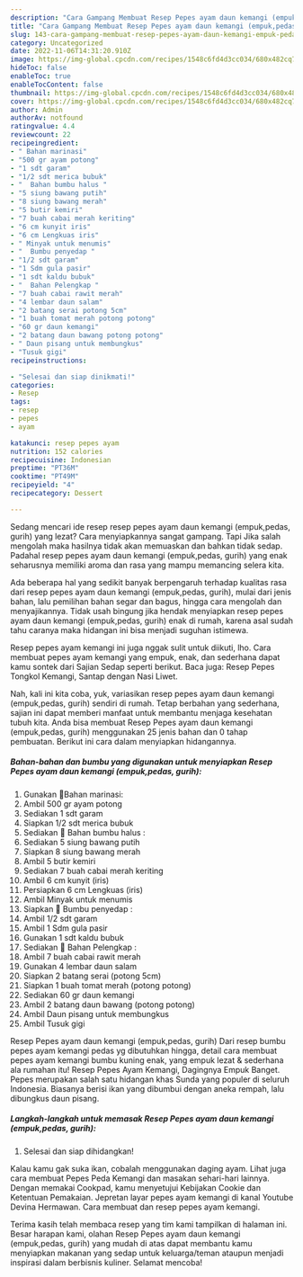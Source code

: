 ```yaml
---
description: "Cara Gampang Membuat Resep Pepes ayam daun kemangi (empuk,pedas, gurih)Anti Ribet, Bikin Ngiler"
title: "Cara Gampang Membuat Resep Pepes ayam daun kemangi (empuk,pedas, gurih)Anti Ribet, Bikin Ngiler"
slug: 143-cara-gampang-membuat-resep-pepes-ayam-daun-kemangi-empuk-pedas-gurihanti-ribet-bikin-ngiler
category: Uncategorized
date: 2022-11-06T14:31:20.910Z
image: https://img-global.cpcdn.com/recipes/1548c6fd4d3cc034/680x482cq70/resep-pepes-ayam-daun-kemangi-empukpedas-gurih-foto-resep-utama.jpg
hideToc: false
enableToc: true
enableTocContent: false
thumbnail: https://img-global.cpcdn.com/recipes/1548c6fd4d3cc034/680x482cq70/resep-pepes-ayam-daun-kemangi-empukpedas-gurih-foto-resep-utama.jpg
cover: https://img-global.cpcdn.com/recipes/1548c6fd4d3cc034/680x482cq70/resep-pepes-ayam-daun-kemangi-empukpedas-gurih-foto-resep-utama.jpg
author: Admin
authorAv: notfound
ratingvalue: 4.4
reviewcount: 22
recipeingredient:
- " Bahan marinasi"
- "500 gr ayam potong"
- "1 sdt garam"
- "1/2 sdt merica bubuk"
- "  Bahan bumbu halus "
- "5 siung bawang putih"
- "8 siung bawang merah"
- "5 butir kemiri"
- "7 buah cabai merah keriting"
- "6 cm kunyit iris"
- "6 cm Lengkuas iris"
- " Minyak untuk menumis"
- "  Bumbu penyedap "
- "1/2 sdt garam"
- "1 Sdm gula pasir"
- "1 sdt kaldu bubuk"
- "  Bahan Pelengkap "
- "7 buah cabai rawit merah"
- "4 lembar daun salam"
- "2 batang serai potong 5cm"
- "1 buah tomat merah potong potong"
- "60 gr daun kemangi"
- "2 batang daun bawang potong potong"
- " Daun pisang untuk membungkus"
- "Tusuk gigi"
recipeinstructions:

- "Selesai dan siap dinikmati!"
categories:
- Resep
tags:
- resep
- pepes
- ayam

katakunci: resep pepes ayam 
nutrition: 152 calories
recipecuisine: Indonesian
preptime: "PT36M"
cooktime: "PT49M"
recipeyield: "4"
recipecategory: Dessert

---
```



Sedang mencari ide resep resep pepes ayam daun kemangi (empuk,pedas, gurih) yang lezat? Cara menyiapkannya sangat gampang. Tapi Jika salah mengolah maka hasilnya tidak akan memuaskan dan bahkan tidak sedap. Padahal resep pepes ayam daun kemangi (empuk,pedas, gurih) yang enak seharusnya memiliki aroma dan rasa yang mampu memancing selera kita.


Ada beberapa hal yang sedikit banyak berpengaruh terhadap kualitas rasa dari resep pepes ayam daun kemangi (empuk,pedas, gurih), mulai dari jenis bahan, lalu pemilihan bahan segar dan bagus, hingga cara mengolah dan menyajikannya. Tidak usah bingung jika hendak menyiapkan resep pepes ayam daun kemangi (empuk,pedas, gurih) enak di rumah, karena asal sudah tahu caranya maka hidangan ini bisa menjadi suguhan istimewa.

Resep pepes ayam kemangi ini juga nggak sulit untuk diikuti, lho. Cara membuat pepes ayam kemangi yang empuk, enak, dan sederhana dapat kamu sontek dari Sajian Sedap seperti berikut. Baca juga: Resep Pepes Tongkol Kemangi, Santap dengan Nasi Liwet.


Nah, kali ini kita coba, yuk, variasikan resep pepes ayam daun kemangi (empuk,pedas, gurih) sendiri di rumah. Tetap berbahan yang sederhana, sajian ini dapat memberi manfaat untuk membantu menjaga kesehatan tubuh kita. Anda bisa membuat Resep Pepes ayam daun kemangi (empuk,pedas, gurih) menggunakan 25 jenis bahan dan 0 tahap pembuatan. Berikut ini cara dalam menyiapkan hidangannya.

<!--inarticleads1-->

##### Bahan-bahan dan bumbu yang digunakan untuk menyiapkan Resep Pepes ayam daun kemangi (empuk,pedas, gurih):

1. Gunakan  📌Bahan marinasi:
1. Ambil 500 gr ayam potong
1. Sediakan 1 sdt garam
1. Siapkan 1/2 sdt merica bubuk
1. Sediakan  📌 Bahan bumbu halus :
1. Sediakan 5 siung bawang putih
1. Siapkan 8 siung bawang merah
1. Ambil 5 butir kemiri
1. Sediakan 7 buah cabai merah keriting
1. Ambil 6 cm kunyit (iris)
1. Persiapkan 6 cm Lengkuas (iris)
1. Ambil  Minyak untuk menumis
1. Siapkan  📌 Bumbu penyedap :
1. Ambil 1/2 sdt garam
1. Ambil 1 Sdm gula pasir
1. Gunakan 1 sdt kaldu bubuk
1. Sediakan  📌 Bahan Pelengkap :
1. Ambil 7 buah cabai rawit merah
1. Gunakan 4 lembar daun salam
1. Siapkan 2 batang serai (potong 5cm)
1. Siapkan 1 buah tomat merah (potong potong)
1. Sediakan 60 gr daun kemangi
1. Ambil 2 batang daun bawang (potong potong)
1. Ambil  Daun pisang untuk membungkus
1. Ambil Tusuk gigi


Resep Pepes ayam daun kemangi (empuk,pedas, gurih) Dari resep bumbu pepes ayam kemangi pedas yg dibutuhkan hingga, detail cara membuat pepes ayam kemangi bumbu kuning enak, yang empuk lezat &amp; sederhana ala rumahan itu! Resep Pepes Ayam Kemangi, Dagingnya Empuk Banget. Pepes merupakan salah satu hidangan khas Sunda yang populer di seluruh Indonesia. Biasanya berisi ikan yang dibumbui dengan aneka rempah, lalu dibungkus daun pisang. 

<!--inarticleads2-->

##### Langkah-langkah untuk memasak Resep Pepes ayam daun kemangi (empuk,pedas, gurih):


1. Selesai dan siap dihidangkan!

Kalau kamu gak suka ikan, cobalah menggunakan daging ayam. Lihat juga cara membuat Pepes Peda Kemangi dan masakan sehari-hari lainnya. Dengan memakai Cookpad, kamu menyetujui Kebijakan Cookie dan Ketentuan Pemakaian. Jepretan layar pepes ayam kemangi di kanal Youtube Devina Hermawan. Cara membuat dan resep pepes ayam kemangi. 

Terima kasih telah membaca resep yang tim kami tampilkan di halaman ini. Besar harapan kami, olahan Resep Pepes ayam daun kemangi (empuk,pedas, gurih) yang mudah di atas dapat membantu kamu menyiapkan makanan yang sedap untuk keluarga/teman ataupun menjadi inspirasi dalam berbisnis kuliner. Selamat mencoba!
